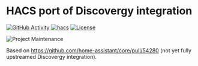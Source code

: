 # HACS port of Discovergy integration

[![GitHub Activity][commits-shield]][commits]
[![hacs][hacsbadge]][hacs]
[![License][license-shield]](LICENSE)

![Project Maintenance][maintenance-shield]

Based on https://github.com/home-assistant/core/pull/54280 (not yet fully upstreamed Discovergy integration).


[commits-shield]: https://img.shields.io/github/commit-activity/y/schlac/hacs-integration-discovergy.svg?style=for-the-badge
[commits]: https://github.com/schlac/hacs-integration-discovergy/commits/main
[hacs]: https://github.com/schlac/hacs-integration-discovergy
[hacsbadge]: https://img.shields.io/badge/HACS-Custom-orange.svg?style=for-the-badge

[license-shield]: https://img.shields.io/github/license/schlac/hacs-integration-discovergy.svg?style=for-the-badge
[maintenance-shield]: https://img.shields.io/badge/maintainer-schlac-blue.svg?style=for-the-badge
